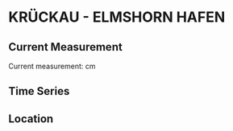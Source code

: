 # KRÜCKAU - ELMSHORN HAFEN

## Current Measurement

Current measurement: <Value topic="rivers/pegel-online/KRUECKAU/ELMSHORN-HAFEN/measurementValue"/> cm

## Time Series

<TimeSeries topic="rivers/pegel-online/KRUECKAU/ELMSHORN-HAFEN/measurementValue" period="week" />

## Location

<WorldMap>
  <Marker lat="53.752182328291525" lon="9.653894435890026" labelTopic="rivers/pegel-online/KRUECKAU/ELMSHORN-HAFEN/measurementValue" />
</WorldMap>
